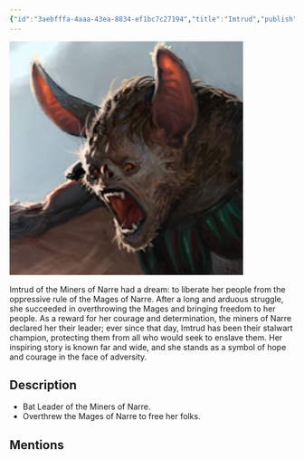 ```yaml
---
{"id":"3aebfffa-4aaa-43ea-8834-ef1bc7c27194","title":"Imtrud","publish":true,"date_created":"Sunday, January 15th 2023, 1:28:57 pm","date_modified":"Tuesday, April 2nd 2024, 8:14:20 pm","path":"Tabletop/Campaigns/And A Thousand Years More/Characters/Allies/Imtrud.md","permalink":"/tabletop/campaigns/and-a-thousand-years-more/characters/allies/imtrud/","PassFrontmatter":true}
---
```



![Banner-Imtrud-polaroid.png|200](../../../../../Media/IronClaw/Polaroid/Banner-Imtrud-polaroid.png)

Imtrud of the Miners of Narre had a dream: to liberate her people from the oppressive rule of the Mages of Narre. After a long and arduous struggle, she succeeded in overthrowing the Mages and bringing freedom to her people. As a reward for her courage and determination, the miners of Narre declared her their leader; ever since that day, Imtrud has been their stalwart champion, protecting them from all who would seek to enslave them. Her inspiring story is known far and wide, and she stands as a symbol of hope and courage in the face of adversity.

## Description

- Bat Leader of the Miners of Narre.
- Overthrew the Mages of Narre to free her folks.

## Mentions


